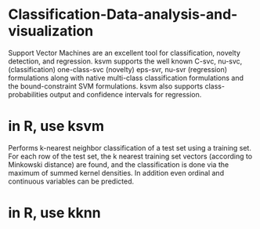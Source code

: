 # Classification-Data-analysis-and-visualization
Support Vector Machines are an excellent tool for classification, novelty detection, and regression. ksvm supports the well known C-svc, nu-svc, (classification) one-class-svc (novelty) eps-svr, nu-svr (regression) formulations along with native multi-class classification formulations and the bound-constraint SVM formulations. ksvm also supports class-probabilities output and confidence intervals for regression.
# in R, use ksvm

Performs k-nearest neighbor classification of a test set using a training set. For each row of the test set, the k nearest training set vectors (according to Minkowski distance) are found, and the classification is done via the maximum of summed kernel densities. In addition even ordinal and continuous variables can be predicted.
# in R, use kknn

